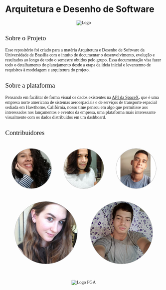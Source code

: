 # Arquitetura e Desenho de Software

<p align="center">
  <img src="./assets/img/logo/nome.jpg" alt="Logo" width="50%"/>
</p>

## Sobre o Projeto

Esse repositório foi criado para a matéria Arquitetura e Desenho de Software da Universidade de Brasília com o intuito de documentar o desenvolvimento, evolução e resultados ao longo de todo o semestre obtidos pelo grupo. Essa documentação visa fazer todo o detalhamento do planejamento desde a etapa da ideia inicial e levantemto de requisitos à modelagem e arquitetura do projeto.

## Sobre a plataforma

Pensando em facilitar de forma visual os dados existentes na [API da SpaceX](https://github.com/r-spacex/SpaceX-API/tree/master/docs/v4
), que é uma empresa norte americana de sistemas aeroespaciais e de serviços de transporte espacial sediada em Hawthorne, Califórnia, nosso time pensou em algo que permitisse aos interessados nos lançamentos e eventos da empresa, uma plataforma mais interessante visualmente com os dados distribuidos em um dashboard.

## Contribuidores

  <div class="members">
    <div class="member">
      <p>Ailamar Alves</p>
      <img src="./assets/img/time/ailamar.jpg" alt="contributor">
    </div>
    <div class="member">
      <p>Gabriel Dias</p>
      <img src="./assets/img/time/gabriel.jpg" alt="contributor">
    </div>
    <div class="member">
      <p>Heron Rodrigues</p>
      <img src="./assets/img/time/heron.jpg" alt="contributor">
    </div>
  </div>
  <div class="members">
    <div class="member">
      <p>Ingrid da Cruz Galvao</p>
      <img src="./assets/img/time/ingrid.jpg"alt="contributor">
    </div>
    <div class="member">
      <p>Matheus Amaral</p>
      <img src="./assets/img/time/matheus.jpg"alt="contributor">
    </div>
  </div>
   
  <br/>
  <p align="center">
    <img src="https://encrypted-tbn0.gstatic.com/images?q=tbn%3AANd9GcR9G9g2bHc1SWINdvV5RNx9YT_uOEHgjt-Kcg&usqp=CAU" alt="Logo FGA" width="20%"/>
  </p>

<style>
  .members {
    display: flex;
    position: relative;
    justify-content: center;
  }

  .member img {
    position: relative;
    width: 200px;
    opacity: 1;
    border-style: solid;
    border-radius: 200px;
    border-width: 1px; 
    border-color: rgba(0,0,0,0.3);
    transition: opacity 0.5s !important;
  }

  .member img:hover {
    opacity: 0.4;
  }
  
 .member {
   display: flex;
   margin: 20px;
   justify-content: center;
  }
 
 .member p {
    margin-top: 120px;
    position: absolute;
    opacity: 1;
    color: #fff;
    font-weight: bold;
    font-family: Montserrat;
  }
 
  h2, p {
    font-family: Montserrat !important;
    font-weight: 500;
  }

  h3 {
    font-family: Montserrat !important;
    font-weight: bold;
  }
</style>
